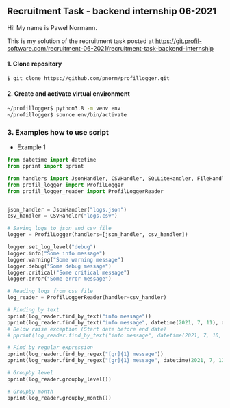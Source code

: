 ## Recruitment Task - backend internship 06-2021

Hi! My name is Paweł Normann.

This is my solution of the recruitment task posted at
https://git.profil-software.com/recruitment-06-2021/recruitment-task-backend-internship

#### 1. Clone repository
```sh
$ git clone https://github.com/pnorm/profillogger.git
```

#### 2. Create and activate virtual environment
```sh
~/profillogger$ python3.8 -m venv env
~/profillogger$ source env/bin/activate
```

### 3. Examples how to use script
 - Example 1
```py
from datetime import datetime
from pprint import pprint

from handlers import JsonHandler, CSVHandler, SQLLiteHandler, FileHandler
from profil_logger import ProfilLogger
from profil_logger_reader import ProfilLoggerReader


json_handler = JsonHandler("logs.json")
csv_handler = CSVHandler("logs.csv")

# Saving logs to json and csv file
logger = ProfilLogger(handlers=[json_handler, csv_handler])

logger.set_log_level("debug")
logger.info("Some info message")
logger.warning("Some warning message")
logger.debug("Some debug message")
logger.critical("Some critical message")
logger.error("Some error message")

# Reading logs from csv file
log_reader = ProfilLoggerReader(handler=csv_handler)

# Finding by text
pprint(log_reader.find_by_text("info message"))
pprint(log_reader.find_by_text("info message", datetime(2021, 7, 11), datetime(2021, 7, 13)))
# Below raise exception (Start date before end date)
# pprint(log_reader.find_by_text("info message", datetime(2021, 7, 10, 16), datetime(2021, 7, 10, 15)))

# Find by regular expression
pprint(log_reader.find_by_regex("[gr]{1} message"))
pprint(log_reader.find_by_regex("[gr]{1} message", datetime(2021, 7, 12), datetime(2021, 7, 13)))

# Groupby level
pprint(log_reader.groupby_level())

# Groupby month
pprint(log_reader.groupby_month())
```

